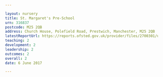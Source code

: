 ```yaml
---

layout: nursery
title: St. Margaret's Pre-School
urn: 316837
postcode: M25 2QB
address: Church House, Polefield Road, Prestwich, Manchester, M25 2QB
latestReportUrl: https://reports.ofsted.gov.uk/provider/files/2700301/urn/316837.pdf
teaching: 2
development: 2
leadership: 2
outcomes: 2
overall: 2
date: 6 June 2017

---
```

